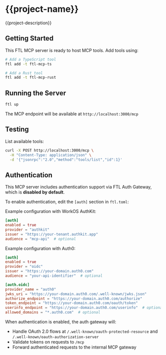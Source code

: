 # {{project-name}}

{{project-description}}

## Getting Started

This FTL MCP server is ready to host MCP tools. Add tools using:

```bash
# Add a TypeScript tool
ftl add -t ftl-mcp-ts

# Add a Rust tool
ftl add -t ftl-mcp-rust
```

## Running the Server

```bash
ftl up
```

The MCP endpoint will be available at `http://localhost:3000/mcp`

## Testing

List available tools:
```bash
curl -X POST http://localhost:3000/mcp \
  -H "Content-Type: application/json" \
  -d '{"jsonrpc":"2.0","method":"tools/list","id":1}'
```

## Authentication

This MCP server includes authentication support via FTL Auth Gateway, which is **disabled by default**. 

To enable authentication, edit the `[auth]` section in `ftl.toml`:

Example configuration with WorkOS AuthKit:
```toml
[auth]
enabled = true
provider = "authkit"
issuer = "https://your-tenant.authkit.app"
audience = "mcp-api"  # optional
```

Example configuration with Auth0:
```toml
[auth]
enabled = true
provider = "oidc"
issuer = "https://your-domain.auth0.com"
audience = "your-api-identifier"  # optional

[auth.oidc]
provider_name = "auth0"
jwks_uri = "https://your-domain.auth0.com/.well-known/jwks.json"
authorize_endpoint = "https://your-domain.auth0.com/authorize"
token_endpoint = "https://your-domain.auth0.com/oauth/token"
userinfo_endpoint = "https://your-domain.auth0.com/userinfo"  # optional
allowed_domains = "*.auth0.com"  # optional
```

When authentication is enabled, the auth gateway will:
- Handle OAuth 2.0 flows at `/.well-known/oauth-protected-resource` and `/.well-known/oauth-authorization-server`
- Validate tokens on requests to `/mcp`
- Forward authenticated requests to the internal MCP gateway